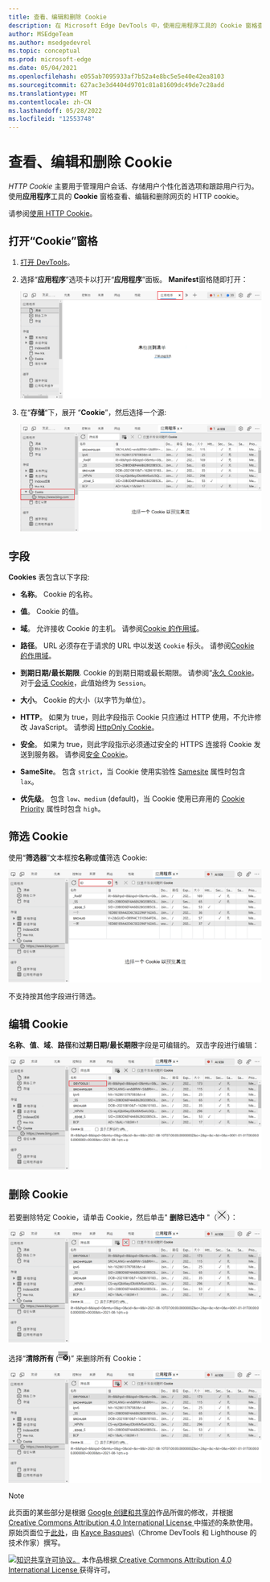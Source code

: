 ```yaml
---
title: 查看、编辑和删除 Cookie
description: 在 Microsoft Edge DevTools 中，使用应用程序工具的 Cookie 窗格查看、编辑和删除网页的 HTTP Cookie。  HTTP Cookie 用于管理用户会话、存储用户个性化首选项和跟踪用户行为。
author: MSEdgeTeam
ms.author: msedgedevrel
ms.topic: conceptual
ms.prod: microsoft-edge
ms.date: 05/04/2021
ms.openlocfilehash: e055ab7095933af7b52a4e8bc5e5e40e42ea8103
ms.sourcegitcommit: 627ac3e3d4404d9701c81a81609dc49de7c28add
ms.translationtype: MT
ms.contentlocale: zh-CN
ms.lasthandoff: 05/28/2022
ms.locfileid: "12553748"
---
```

<!-- Copyright Kayce Basques

   Licensed under the Apache License, Version 2.0 (the "License");
   you may not use this file except in compliance with the License.
   You may obtain a copy of the License at

       https://www.apache.org/licenses/LICENSE-2.0

   Unless required by applicable law or agreed to in writing, software
   distributed under the License is distributed on an "AS IS" BASIS,
   WITHOUT WARRANTIES OR CONDITIONS OF ANY KIND, either express or implied.
   See the License for the specific language governing permissions and
   limitations under the License.  -->
# <a name="view-edit-and-delete-cookies"></a>查看、编辑和删除 Cookie

_HTTP Cookie_ 主要用于管理用户会话、存储用户个性化首选项和跟踪用户行为。  使用**应用程序**工具的 **Cookie** 窗格查看、编辑和删除网页的 HTTP cookie。

请参阅[使用 HTTP Cookie](https://developer.mozilla.org/docs/Web/HTTP/Cookies)。


<!-- ====================================================================== -->
## <a name="open-the-cookies-pane"></a>打开“Cookie”窗格

1. [打开 DevTools](/microsoft-edge/devtools-guide-chromium/open)。

1. 选择“**应用程序**”选项卡以打开“**应用程序**”面板。  **Manifest**窗格随即打开：

   ![清单窗格。](../media/storage-application-manifest-empty.msft.png)

1. 在“**存储**“下，展开 “**Cookie**”，然后选择一个源:

   ![Cookie 窗格。](../media/storage-application-storage-cookies-selected.msft.png)


<!-- ====================================================================== -->
## <a name="fields"></a>字段

**Cookies** 表包含以下字段:

*  **名称**。  Cookie 的名称。

*  **值**。  Cookie 的值。

*  **域**。  允许接收 Cookie 的主机。  请参阅[Cookie 的作用域](https://developer.mozilla.org/docs/Web/HTTP/Cookies#Scope_of_cookies)。

*  **路径**。  URL 必须存在于请求的 URL 中以发送 `Cookie` 标头。  请参阅[Cookie 的作用域](https://developer.mozilla.org/docs/Web/HTTP/Cookies#Scope_of_cookies)。

*  **到期日期/最长期限**.  Cookie 的到期日期或最长期限。  请参阅“[永久 Cookie](https://developer.mozilla.org/docs/Web/HTTP/Cookies#Permanent_cookies)。  对于[会话 Cookie](https://developer.mozilla.org/docs/Web/HTTP/Cookies#Session_cookies)，此值始终为 `Session`。

*  **大小**。  Cookie 的大小（以字节为单位）。

*  **HTTP**。  如果为 true，则此字段指示 Cookie 只应通过 HTTP 使用，不允许修改 JavaScript。  请参阅 [HttpOnly Cookie](https://developer.mozilla.org/docs/Web/HTTP/Cookies#Secure_and_HttpOnly_cookies)。

*  **安全**。  如果为 true，则此字段指示必须通过安全的 HTTPS 连接将 Cookie 发送到服务器。  请参阅[安全 Cookie](https://developer.mozilla.org/docs/Web/HTTP/Cookies#Secure_and_HttpOnly_cookies)。

*  **SameSite**。  包含 `strict`，当 Cookie 使用实验性 [Samesite](https://developer.mozilla.org/docs/Web/HTTP/Cookies#SameSite_cookies) 属性时包含 `lax`。

*  **优先级**。  包含 `low`、`medium` \(default\)，当 Cookie 使用已弃用的 [Cookie Priority](https://bugs.chromium.org/p/chromium/issues/detail?id=232693) 属性时包含 `high`。


<!-- ====================================================================== -->
## <a name="filter-cookies"></a>筛选 Cookie

使用“**筛选器**”文本框按**名称**或**值**筛选 Cookie:

![筛选出不包含文本 ID 的任何 Cookie。](../media/storage-application-storage-cookies-filter-id.msft.png)

不支持按其他字段进行筛选。


<!-- ====================================================================== -->
## <a name="edit-a-cookie"></a>编辑 Cookie

**名称**、**值**、**域**、**路径**和**过期日期/最长期限**字段是可编辑的。  双击字段进行编辑：

![将 Cookie 的名称设置为"DEVTOOLS！"](../media/storage-application-storage-cookies-rename.msft.png)


<!-- ====================================================================== -->
## <a name="delete-cookies"></a>删除 Cookie

若要删除特定 Cookie，请单击 Cookie，然后单击" **删除已选中** "（!["已选中删除"。](../media/delete-icon.msft.png)）：

![正在删除特定 Cookie。](../media/storage-application-storage-cookies-delete-selected.msft.png)

选择“**清除所有** (![清除所有](../media/clear-icon.msft.png)\)” 来删除所有 Cookie：

![正在清除所有 Cookie。](../media/storage-application-storage-cookies-clear-all.msft.png)


<!-- ====================================================================== -->
> [!NOTE]
> 此页面的某些部分是根据 [Google 创建和共享的](https://developers.google.com/terms/site-policies)作品所做的修改，并根据[ Creative Commons Attribution 4.0 International License ](https://creativecommons.org/licenses/by/4.0)中描述的条款使用。
> 原始页面位于[此处](https://developers.google.com/web/tools/chrome-devtools/storage/cookies)，由 [Kayce Basques](https://developers.google.com/web/resources/contributors#kayce-basques)\（Chrome DevTools 和 Lighthouse 的技术作家）撰写。

[![知识共享许可协议。](https://i.creativecommons.org/l/by/4.0/88x31.png)](https://creativecommons.org/licenses/by/4.0)
本作品根据[ Creative Commons Attribution 4.0 International License ](https://creativecommons.org/licenses/by/4.0)获得许可。
